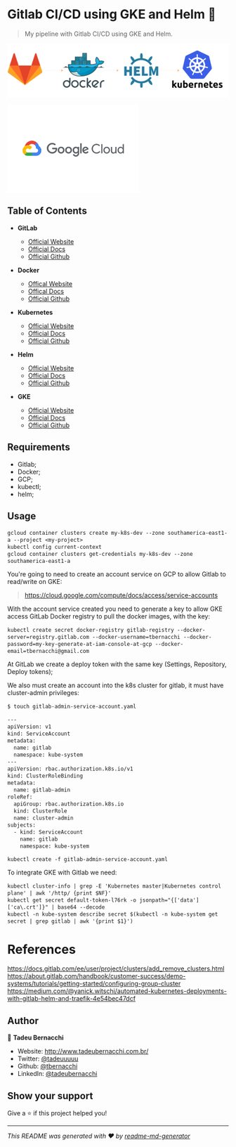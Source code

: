 <h1 align="">Gitlab CI/CD using GKE and Helm 👋</h1>
<p>
</p>

> My pipeline with Gitlab CI/CD using GKE and Helm.

![GitLab](/.github/assets/img/gitlab-pipe.png)

<div align=>
	<img align="center" width="300px" src=/.github/assets/img/google-cloud-logo.png>
</div>

## Table of Contents

* **GitLab**  
  * [Official Website](https://gitlab.com/)
  * [Official Docs](https://docs.gitlab.com/)
  * [Official Github](https://github.com/gitlabhq)

* **Docker**
  * [Offical Website](https://www.docker.com/)
  * [Offical Docs](https://docs.docker.com/)
  * [Official Github](https://github.com/docker/)

* **Kubernetes**
  * [Official Website](https://kubernetes.io)
  * [Official Docs](https://kubernetes.io/docs/home/)
  * [Official Github](https://github.com/kubernetes)

* **Helm**  
  * [Official Website](https://helm.sh/)
  * [Official Docs](https://helm.sh/docs/)
  * [Official Github](https://github.com/helm/helm)

* **GKE**  
  * [Official Website](https://cloud.google.com/kubernetes-engine)
  * [Official Docs](https://cloud.google.com/kubernetes-engine/docs/quickstart)
  * [Official Github](https://github.com/GoogleCloudPlatform/kubernetes-engine-samples)

## Requirements
* Gitlab;
* Docker;
* GCP;
* kubectl;
* helm;

## Usage

```
gcloud container clusters create my-k8s-dev --zone southamerica-east1-a --project <my-project>
kubectl config current-context 
gcloud container clusters get-credentials my-k8s-dev --zone southamerica-east1-a
````

You're going to need to create an account service on GCP to allow Gitlab to read/write on GKE:

> https://cloud.google.com/compute/docs/access/service-accounts

With the account service created you need to generate a key to allow GKE access GitLab Docker registry to pull the docker images, with the key:

```
kubectl create secret docker-registry gitlab-registry --docker-server=registry.gitlab.com --docker-username=tbernacchi --docker-password=my-key-generate-at-iam-console-at-gcp --docker-email=tbernacchi@gmail.com
```

At GitLab we create a deploy token with the same key (Settings, Repository, Deploy tokens);

We also must create an account into the k8s cluster for gitlab, it must have cluster-admin privileges:

```
$ touch gitlab-admin-service-account.yaml 
```

```
---
apiVersion: v1
kind: ServiceAccount
metadata:
  name: gitlab
  namespace: kube-system
---
apiVersion: rbac.authorization.k8s.io/v1
kind: ClusterRoleBinding
metadata:
  name: gitlab-admin
roleRef:
  apiGroup: rbac.authorization.k8s.io
  kind: ClusterRole
  name: cluster-admin
subjects:
  - kind: ServiceAccount
    name: gitlab
    namespace: kube-system
```

```
kubectl create -f gitlab-admin-service-account.yaml
```

To integrate GKE with Gitlab we need:

```
kubectl cluster-info | grep -E 'Kubernetes master|Kubernetes control plane' | awk '/http/ {print $NF}'
kubectl get secret default-token-l76rk -o jsonpath="{['data']['ca\.crt']}" | base64 --decode
kubectl -n kube-system describe secret $(kubectl -n kube-system get secret | grep gitlab | awk '{print $1}')
```

# References
https://docs.gitlab.com/ee/user/project/clusters/add_remove_clusters.html
https://about.gitlab.com/handbook/customer-success/demo-systems/tutorials/getting-started/configuring-group-cluster  
https://medium.com/@yanick.witschi/automated-kubernetes-deployments-with-gitlab-helm-and-traefik-4e54bec47dcf

## Author

👤 **Tadeu Bernacchi**

* Website: http://www.tadeubernacchi.com.br/
* Twitter: [@tadeuuuuu](https://twitter.com/tadeuuuuu)
* Github: [@tbernacchi](https://github.com/tbernacchi)
* LinkedIn: [@tadeubernacchi](https://linkedin.com/in/tadeubernacchi)

## Show your support

Give a ⭐️ if this project helped you!

***
_This README was generated with ❤️ by [readme-md-generator](https://github.com/kefranabg/readme-md-generator)_
